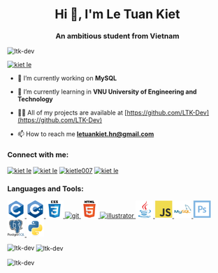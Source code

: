 <h1 align="center">Hi 👋, I'm Le Tuan Kiet</h1>
<h3 align="center">An ambitious student from Vietnam</h3>

<p align="left"> <img src="https://komarev.com/ghpvc/?username=ltk-dev&label=Profile%20views&color=0e75b6&style=flat" alt="ltk-dev" /> </p>

<p align="left"> <a href="https://twitter.com/kiet le" target="blank"><img src="https://img.shields.io/twitter/follow/kiet le?logo=twitter&style=for-the-badge" alt="kiet le" /></a> </p>

- 🔭 I’m currently working on **MySQL**

- 🌱 I’m currently learning in **VNU University of Engineering and Technology**

- 👨‍💻 All of my projects are available at [https://github.com/LTK-Dev](https://github.com/LTK-Dev)

- 📫 How to reach me **letuankiet.hn@gmail.com**

<h3 align="left">Connect with me:</h3>
<p align="left">
<a href="https://twitter.com/kiet le" target="blank"><img align="center" src="https://raw.githubusercontent.com/rahuldkjain/github-profile-readme-generator/master/src/images/icons/Social/twitter.svg" alt="kiet le" height="30" width="40" /></a>
<a href="https://fb.com/kiet le" target="blank"><img align="center" src="https://raw.githubusercontent.com/rahuldkjain/github-profile-readme-generator/master/src/images/icons/Social/facebook.svg" alt="kiet le" height="30" width="40" /></a>
<a href="https://instagram.com/kietle007" target="blank"><img align="center" src="https://raw.githubusercontent.com/rahuldkjain/github-profile-readme-generator/master/src/images/icons/Social/instagram.svg" alt="kietle007" height="30" width="40" /></a>
<a href="https://www.youtube.com/c/kiet le" target="blank"><img align="center" src="https://raw.githubusercontent.com/rahuldkjain/github-profile-readme-generator/master/src/images/icons/Social/youtube.svg" alt="kiet le" height="30" width="40" /></a>
</p>

<h3 align="left">Languages and Tools:</h3>
<p align="left"> <a href="https://www.cprogramming.com/" target="_blank" rel="noreferrer"> <img src="https://raw.githubusercontent.com/devicons/devicon/master/icons/c/c-original.svg" alt="c" width="40" height="40"/> </a> <a href="https://www.w3schools.com/cpp/" target="_blank" rel="noreferrer"> <img src="https://raw.githubusercontent.com/devicons/devicon/master/icons/cplusplus/cplusplus-original.svg" alt="cplusplus" width="40" height="40"/> </a> <a href="https://www.w3schools.com/css/" target="_blank" rel="noreferrer"> <img src="https://raw.githubusercontent.com/devicons/devicon/master/icons/css3/css3-original-wordmark.svg" alt="css3" width="40" height="40"/> </a> <a href="https://git-scm.com/" target="_blank" rel="noreferrer"> <img src="https://www.vectorlogo.zone/logos/git-scm/git-scm-icon.svg" alt="git" width="40" height="40"/> </a> <a href="https://www.w3.org/html/" target="_blank" rel="noreferrer"> <img src="https://raw.githubusercontent.com/devicons/devicon/master/icons/html5/html5-original-wordmark.svg" alt="html5" width="40" height="40"/> </a> <a href="https://www.adobe.com/in/products/illustrator.html" target="_blank" rel="noreferrer"> <img src="https://www.vectorlogo.zone/logos/adobe_illustrator/adobe_illustrator-icon.svg" alt="illustrator" width="40" height="40"/> </a> <a href="https://www.java.com" target="_blank" rel="noreferrer"> <img src="https://raw.githubusercontent.com/devicons/devicon/master/icons/java/java-original.svg" alt="java" width="40" height="40"/> </a> <a href="https://developer.mozilla.org/en-US/docs/Web/JavaScript" target="_blank" rel="noreferrer"> <img src="https://raw.githubusercontent.com/devicons/devicon/master/icons/javascript/javascript-original.svg" alt="javascript" width="40" height="40"/> </a> <a href="https://www.mysql.com/" target="_blank" rel="noreferrer"> <img src="https://raw.githubusercontent.com/devicons/devicon/master/icons/mysql/mysql-original-wordmark.svg" alt="mysql" width="40" height="40"/> </a> <a href="https://www.photoshop.com/en" target="_blank" rel="noreferrer"> <img src="https://raw.githubusercontent.com/devicons/devicon/master/icons/photoshop/photoshop-line.svg" alt="photoshop" width="40" height="40"/> </a> <a href="https://www.postgresql.org" target="_blank" rel="noreferrer"> <img src="https://raw.githubusercontent.com/devicons/devicon/master/icons/postgresql/postgresql-original-wordmark.svg" alt="postgresql" width="40" height="40"/> </a> <a href="https://www.python.org" target="_blank" rel="noreferrer"> <img src="https://raw.githubusercontent.com/devicons/devicon/master/icons/python/python-original.svg" alt="python" width="40" height="40"/> </a> </p>

<p><img align="left" src="https://github-readme-stats.vercel.app/api/top-langs?username=ltk-dev&show_icons=true&locale=en&layout=compact" alt="ltk-dev" /></p>

<p>&nbsp;<img align="center" src="https://github-readme-stats.vercel.app/api?username=ltk-dev&show_icons=true&locale=en" alt="ltk-dev" /></p>

<p><img align="center" src="https://github-readme-streak-stats.herokuapp.com/?user=ltk-dev&" alt="ltk-dev" /></p>
